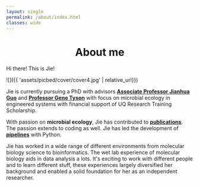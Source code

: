 ```yaml
---
layout: single
permalink: /about/index.html
classes: wide
---
```

# <center>About me</center>

Hi there! This is Jie!

![]({{ 'assets/picbed/cover/cover4.jpg' | relative_url}})

Jie is currently pursuing a PhD with advisors [**<u>Associate Professor Jianhua Guo</u>**](https://researchers.uq.edu.au/researcher/3045) and [**<u>Professor Gene Tyson</u>**](https://www.qut.edu.au/about/our-people/academic-profiles/gene.tyson) with focus on microbial ecology in engineered systems with financial support of UQ Research Training Scholarship.

With passion on **microbial ecology**, Jie has contributed to [**<u>publications</u>**](https://scholar.google.com/citations?hl=zh-CN&user=s_Uga6sAAAAJ). The passion extends to coding as well. Jie has led the development of [**<u>pipelines</u>**](https://jlli6t.github.io/projects/index.html) with Python.

Jie has worked in a wide range of different environments from molecular biology science to bioinformatics. The wet lab experience of molecular biology aids in data analysis a lots. It's exciting to work with different people and to learn different stuff, these experiences largely diversified her background and enabled a solid foundation for her as an independent researcher.

